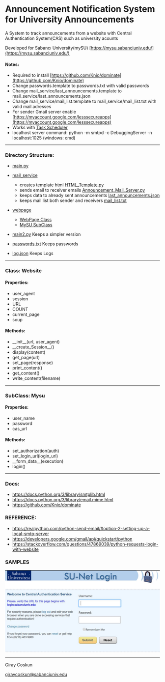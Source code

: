 # Announcement Notification System for University Announcements

A System to track announcements from a website with Central Authentication System(CAS) such as university acounts

Developed for Sabancı University(mySU)
[https://mysu.sabanciuniv.edu/](https://mysu.sabanciuniv.edu/)


#### Notes:

- Required to install [https://github.com/Knio/dominate](https://github.com/Knio/dominate)
- Change passwords.template to passwords.txt with valid passwords
- Change mail_service/last_announcements.template to mail_service/last_announcements.json
- Change mail_service/mail_list.template to mail_service/mail_list.txt with valid mail adresses
- For sender Gmail server enable [https://myaccount.google.com/lesssecureapps](https://myaccount.google.com/lesssecureapps)
- Works with [Task Scheduler](https://martechwithme.com/schedule-python-scripts-windows-mac/)
- localhost server command: python -m smtpd -c DebuggingServer -n localhost:1025 (windows: cmd)

---

### Directory Structure:

- [main.py](https://github.com/giraycoskun/University-Anouncement-System/blob/master/main.py)

- [mail_service](https://github.com/giraycoskun/University-Anouncement-System/tree/master/mail_service)
    - creates template html [HTML_Template.py](https://github.com/giraycoskun/University-Anouncement-System/tree/master/mail_service/HTML_Template.py)
    - sends email to receiver emails [Announcement_Mail_Server.py](https://github.com/giraycoskun/University-Anouncement-System/tree/master/mail_service/Announcement_Mail_Server.py)
    - keeps data to already sent announcements [last_announcements.json](https://github.com/giraycoskun/University-Anouncement-System/tree/master/mail_service/last_announcements.template)
    - keeps mail list both sender and receivers [mail_list.txt](https://github.com/giraycoskun/University-Anouncement-System/tree/master/mail_service/mail_list.template)

- [webpage](https://github.com/giraycoskun/University-Anouncement-System/tree/master/webpage)
    - [WebPage Class](https://github.com/giraycoskun/University-Anouncement-System/tree/master/webpage/WebPage.py)
    - [MySU SubClass](https://github.com/giraycoskun/University-Anouncement-System/tree/master/webpage/mySU.py)
    
- [main2.py](https://github.com/giraycoskun/University-Anouncement-System/blob/master/main2.py) Keeps a simpler version

- [passwords.txt](https://github.com/giraycoskun/University-Anouncement-System/blob/master/passwords.template) Keeps passwords

- [log.json](https://github.com/giraycoskun/University-Anouncement-System/blob/master/log.json) Keeps Logs

---
### Class: Website
#### Properties:
* user_agent
* session
* URL
* COUNT
* current_page
* soup
#### Methods:
* \_\_init__(url, user_agent)
* \_\_create_Session__()
* display(content)
* get_page(url)
* set_page(response)
* print_content()
* get_content()
* write_content(filename)
---

### SubClass: Mysu
#### Properties:
* user_name
* password
* cas_url
#### Methods:
* set_authorization(auth)
* set_login_url(login_url)
* \_\_form_data__(execution)
* login()

---

### Docs:
- https://docs.python.org/3/library/smtplib.html
- https://docs.python.org/3/library/email.mime.html
- https://github.com/Knio/dominate

### REFERENCE:
- https://realpython.com/python-send-email/#option-2-setting-up-a-local-smtp-server
- https://developers.google.com/gmail/api/quickstart/python
- https://stackoverflow.com/questions/47869039/python-requests-login-with-website

### SAMPLES

![Login with CAS](https://github.com/giraycoskun/University-Anouncement-System/blob/master/pictures/login_with_cas.JPG)



---
Giray Coskun

[giraycoskun@sabanciuniv.edu](mailto:giraycoskun@sabanciuniv.edu)
